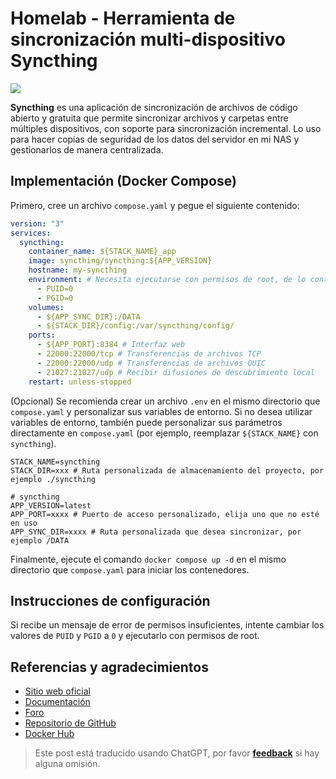 # Homelab - Herramienta de sincronización multi-dispositivo Syncthing

![](https://wiki-media-1253965369.cos.ap-guangzhou.myqcloud.com/img/202304111529987.png)

**Syncthing** es una aplicación de sincronización de archivos de código abierto y gratuita que permite sincronizar archivos y carpetas entre múltiples dispositivos, con soporte para sincronización incremental. Lo uso para hacer copias de seguridad de los datos del servidor en mi NAS y gestionarlos de manera centralizada.

## Implementación (Docker Compose)

Primero, cree un archivo `compose.yaml` y pegue el siguiente contenido:

```yaml title="compose.yaml"
version: "3"
services:
  syncthing:
    container_name: ${STACK_NAME}_app
    image: syncthing/syncthing:${APP_VERSION}
    hostname: my-syncthing
    environment: # Necesita ejecutarse con permisos de root, de lo contrario no podrá leer otros directorios de Docker o el directorio raíz del host
      - PUID=0
      - PGID=0
    volumes:
      - ${APP_SYNC_DIR}:/DATA
      - ${STACK_DIR}/config:/var/syncthing/config/
    ports:
      - ${APP_PORT}:8384 # Interfaz web
      - 22000:22000/tcp # Transferencias de archivos TCP
      - 22000:22000/udp # Transferencias de archivos QUIC
      - 21027:21027/udp # Recibir difusiones de descubrimiento local
    restart: unless-stopped
```

(Opcional) Se recomienda crear un archivo `.env` en el mismo directorio que `compose.yaml` y personalizar sus variables de entorno. Si no desea utilizar variables de entorno, también puede personalizar sus parámetros directamente en `compose.yaml` (por ejemplo, reemplazar `${STACK_NAME}` con `syncthing`).

```dotenv title=".env"
STACK_NAME=syncthing
STACK_DIR=xxx # Ruta personalizada de almacenamiento del proyecto, por ejemplo ./syncthing

# syncthing
APP_VERSION=latest
APP_PORT=xxxx # Puerto de acceso personalizado, elija uno que no esté en uso
APP_SYNC_DIR=xxxx # Ruta personalizada que desea sincronizar, por ejemplo /DATA
```

Finalmente, ejecute el comando `docker compose up -d` en el mismo directorio que `compose.yaml` para iniciar los contenedores.

## Instrucciones de configuración

Si recibe un mensaje de error de permisos insuficientes, intente cambiar los valores de `PUID` y `PGID` a `0` y ejecutarlo con permisos de root.

## Referencias y agradecimientos

- [Sitio web oficial](https://syncthing.net/)
- [Documentación](https://github.com/syncthing/syncthing/blob/main/README-Docker.md)
- [Foro](https://forum.syncthing.net/)
- [Repositorio de GitHub](https://github.com/syncthing/syncthing)
- [Docker Hub](https://hub.docker.com/r/syncthing/syncthing/)

> Este post está traducido usando ChatGPT, por favor [**feedback**](https://github.com/linyuxuanlin/Wiki_MkDocs/issues/new) si hay alguna omisión.
